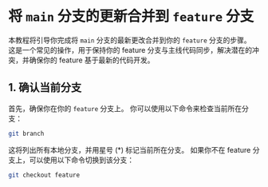 # 将 `main` 分支的更新合并到 `feature` 分支

本教程将引导你完成将 `main` 分支的最新更改合并到你的 `feature` 分支的步骤。 这是一个常见的操作，用于保持你的 feature 分支与主线代码同步，解决潜在的冲突，并确保你的 feature 基于最新的代码开发。

## 1. 确认当前分支

首先，确保你在你的 `feature` 分支上。 你可以使用以下命令来检查当前所在分支：

```bash
git branch
```

这将列出所有本地分支，并用星号 (*) 标记当前所在分支。 如果你不在 feature 分支上，可以使用以下命令切换到该分支：
```bash
git checkout feature
```



